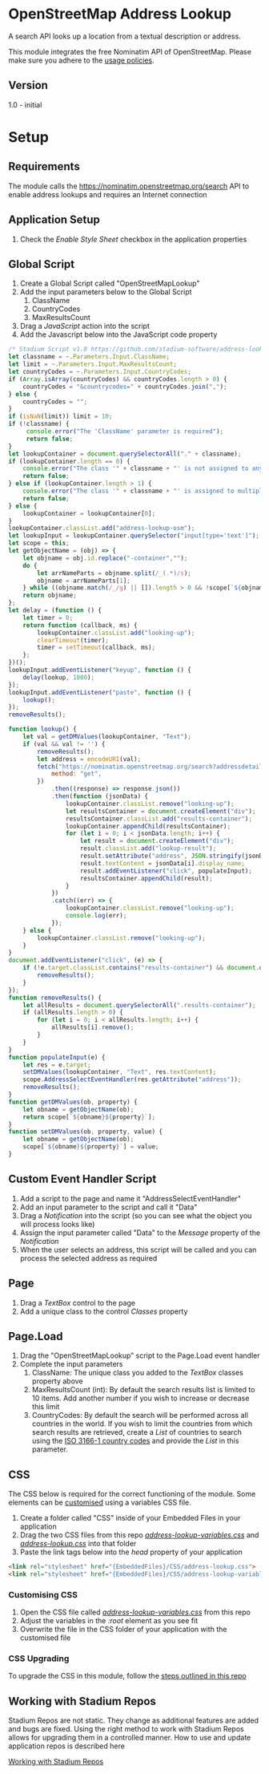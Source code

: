 # OpenStreetMap Address Lookup

A search API looks up a location from a textual description or address. 

This module integrates the free Nominatim API of OpenStreetMap. Please make sure you adhere to the [usage policies](https://operations.osmfoundation.org/policies/nominatim/). 

## Version 
1.0 - initial

# Setup

## Requirements
The module calls the https://nominatim.openstreetmap.org/search API to enable address lookups and requires an Internet connection

## Application Setup
1. Check the *Enable Style Sheet* checkbox in the application properties

## Global Script
1. Create a Global Script called "OpenStreetMapLookup"
2. Add the input parameters below to the Global Script
   1. ClassName
   2. CountryCodes
   3. MaxResultsCount
3. Drag a *JavaScript* action into the script
4. Add the Javascript below into the JavaScript code property
```javascript
/* Stadium Script v1.0 https://github.com/stadium-software/address-lookup-openstreetmap */
let classname = ~.Parameters.Input.ClassName;
let limit = ~.Parameters.Input.MaxResultsCount;
let countryCodes = ~.Parameters.Input.CountryCodes;
if (Array.isArray(countryCodes) && countryCodes.length > 0) {
    countryCodes = "&countrycodes=" + countryCodes.join(",");
} else {
    countryCodes = "";
}
if (isNaN(limit)) limit = 10;
if (!classname) {
     console.error("The 'ClassName' parameter is required");
     return false;
}
let lookupContainer = document.querySelectorAll("." + classname);
if (lookupContainer.length == 0) {
    console.error("The class '" + classname + "' is not assigned to any container");
    return false;
} else if (lookupContainer.length > 1) {
    console.error("The class '" + classname + "' is assigned to multiple containers");
    return false;
} else { 
    lookupContainer = lookupContainer[0];
}
lookupContainer.classList.add("address-lookup-osm");
let lookupInput = lookupContainer.querySelector("input[type='text']");
let scope = this;
let getObjectName = (obj) => {
    let objname = obj.id.replace("-container","");
    do {
        let arrNameParts = objname.split(/_(.*)/s);
        objname = arrNameParts[1];
    } while ((objname.match(/_/g) || []).length > 0 && !scope[`${objname}Classes`]);
    return objname;
};
let delay = (function () {
    let timer = 0;
    return function (callback, ms) {
        lookupContainer.classList.add("looking-up");
        clearTimeout(timer);
        timer = setTimeout(callback, ms);
    };
})();
lookupInput.addEventListener("keyup", function () {
    delay(lookup, 1000);
});
lookupInput.addEventListener("paste", function () {
    lookup();
});
removeResults();

function lookup() {
    let val = getDMValues(lookupContainer, "Text");
    if (val && val != '') {
        removeResults();
        let address = encodeURI(val);
        fetch("https://nominatim.openstreetmap.org/search?addressdetails=1&q=" + address + "&format=jsonv2&limit=" + limit + countryCodes, {
            method: "get",
        })
            .then((response) => response.json())
            .then(function (jsonData) {
                lookupContainer.classList.remove("looking-up");
                let resultsContainer = document.createElement("div");
                resultsContainer.classList.add("results-container");
                lookupContainer.appendChild(resultsContainer);
                for (let i = 0; i < jsonData.length; i++) {
                    let result = document.createElement("div");
                    result.classList.add("lookup-result");
                    result.setAttribute("address", JSON.stringify(jsonData[i].address));
                    result.textContent = jsonData[i].display_name;
                    result.addEventListener("click", populateInput);
                    resultsContainer.appendChild(result);
                }
            })
            .catch((err) => {
                lookupContainer.classList.remove("looking-up");
                console.log(err);
            });
    } else { 
        lookupContainer.classList.remove("looking-up");
    }
}
document.addEventListener("click", (e) => {
    if (!e.target.classList.contains("results-container") && document.querySelector(".results-container")) {
        removeResults();
    }
});
function removeResults() {
    let allResults = document.querySelectorAll(".results-container");
    if (allResults.length > 0) {
        for (let i = 0; i < allResults.length; i++) {
            allResults[i].remove();
        }
    }
}
function populateInput(e) {
    let res = e.target;
    setDMValues(lookupContainer, "Text", res.textContent);
    scope.AddressSelectEventHandler(res.getAttribute("address"));
    removeResults();
}
function getDMValues(ob, property) {
    let obname = getObjectName(ob);
    return scope[`${obname}${property}`];
}
function setDMValues(ob, property, value) {
    let obname = getObjectName(ob);
    scope[`${obname}${property}`] = value;
}
```

## Custom Event Handler Script
1. Add a script to the page and name it "AddressSelectEventHandler"
2. Add an input parameter to the script and call it "Data"
3. Drag a *Notification* into the script (so you can see what the object you will process looks like)
4. Assign the input parameter called "Data" to the *Message* property of the *Notification*
5. When the user selects an address, this script will be called and you can process the selected address as required

## Page
1. Drag a *TextBox* control to the page
2. Add a unique class to the control *Classes* property

## Page.Load
1. Drag the "OpenStreetMapLookup" script to the Page.Load event handler
2. Complete the input parameters
   1. ClassName: The unique class you added to the *TextBox* classes property above
   2. MaxResultsCount (int): By default the search results list is limited to 10 items. Add another number if you wish to increase or decrease this limit
   3. CountryCodes: By default the search will be performed across all countries in the world. If you wish to limit the countries from which search results are retrieved, create a *List* of countries to search using the [ISO 3166-1 country codes](https://en.wikipedia.org/wiki/ISO_3166-1_alpha-2) and provide the *List* in this parameter. 

## CSS
The CSS below is required for the correct functioning of the module. Some elements can be [customised](#customising-css) using a variables CSS file. 

1. Create a folder called "CSS" inside of your Embedded Files in your application
2. Drag the two CSS files from this repo [*address-lookup-variables.css*](address-lookup-variables.css) and [*address-lookup.css*](address-lookup.css) into that folder
3. Paste the link tags below into the *head* property of your application
```html
<link rel="stylesheet" href="{EmbeddedFiles}/CSS/address-lookup.css">
<link rel="stylesheet" href="{EmbeddedFiles}/CSS/address-lookup-variables.css">
``` 

### Customising CSS
1. Open the CSS file called [*address-lookup-variables.css*](address-lookup-variables.css) from this repo
2. Adjust the variables in the *:root* element as you see fit
3. Overwrite the file in the CSS folder of your application with the customised file

### CSS Upgrading
To upgrade the CSS in this module, follow the [steps outlined in this repo](https://github.com/stadium-software/samples-upgrading)

## Working with Stadium Repos
Stadium Repos are not static. They change as additional features are added and bugs are fixed. Using the right method to work with Stadium Repos allows for upgrading them in a controlled manner. How to use and update application repos is described here 

[Working with Stadium Repos](https://github.com/stadium-software/samples-upgrading)